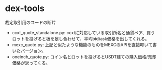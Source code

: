 # dex-tools
裁定取引用のコードの断片
- ccxt_quote_standalone.py: ccxtに対応している取引所名と通貨ペア、買うロットを投げると板を足し合わせて、平均bid/ask価格を出してくれる。
- mexc_quote.py: 上記と似たような機能のものをMEXCのAPIを直接叩いて書いたバージョン。
- oneinch_quote.py: コイン名とロットを投げるとUSDT建ての購入価格/売却価格が返ってくる。
